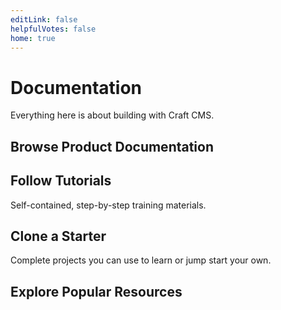 ```yaml
---
editLink: false
helpfulVotes: false
home: true
---
```


# Documentation

Everything here is about building with Craft CMS.

## Browse Product Documentation

<div class="w-full flex -mx-2">
    <LinkPanel title="Craft CMS" subtitle="Flexible content management." link="/3.x/" icon="/icons/craft.svg" />
    <LinkPanel title="Craft Commerce" subtitle="Custom, extensible ecommerce." link="/commerce/3.x/" icon="/icons/commerce.svg" />
</div>

## Follow Tutorials

Self-contained, step-by-step training materials.

<IconLink title="Getting Started with Craft" subtitle="Learn the fundamentals building a simple blog." link="/tutorials/getting-started/" icon="/icons/icon-tutorial.svg" />

## Clone a Starter

Complete projects you can use to learn or jump start your own.

<div class="w-full flex -mx-2">
    <LinkPanel title="Blog Starter" subtitle="craftcms/starter-blog" link="https://github.com/craftcms/starter-blog" :repo="true" />
</div>

## Explore Popular Resources

<IconLink title="Knowledge Base" 
    subtitle="Read support articles." 
    link="https://craftcms.com/knowledge-base" 
    icon="/icons/icon-knowledge-base.svg" 
    icon-size="large" 
/>
<IconLink title="Stack Exchange" 
    subtitle="Get help and help others." 
    link="https://craftcms.stackexchange.com/" 
    icon="/icons/icon-stack-exchange.svg" 
    icon-size="large" 
/>
<IconLink title="Discord" 
    subtitle="Meet the community." 
    link="https://craftcms.com/discord" 
    icon="/icons/icon-discord.svg" 
    icon-size="large" 
/>
<IconLink title="Twitter" 
    subtitle="See the latest Craft tweets." 
    link="https://twitter.com/craftcms" 
    icon="/icons/icon-twitter.svg" 
    icon-size="large" 
/>
<IconLink title="CraftQuest" 
    subtitle="Watch video courses." 
    link="https://craftquest.com/" 
    icon="/icons/icon-generic-link.svg" 
    icon-size="large" 
/>
<IconLink title="Craft Link List" 
    subtitle="Stay in-the-know." 
    link="https://craftlinklist.com/" 
    icon="/icons/icon-generic-link.svg" 
    icon-size="large" 
/>
<IconLink title="nystudio107 Blog" 
    subtitle="Learn Craft & web dev." 
    link="https://nystudio107.com/blog" 
    icon="/icons/icon-nystudio107.svg" 
    icon-size="large" 
/>
